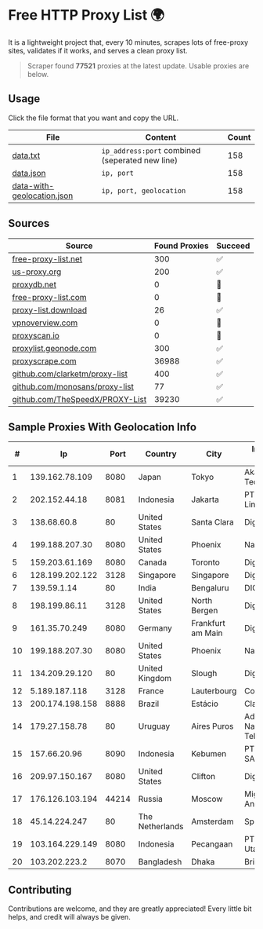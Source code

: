 
# Free HTTP Proxy List 🌍

It is a lightweight project that, every 10 minutes, scrapes lots of free-proxy sites, validates if it works, and serves a clean proxy list.


> Scraper found **77521** proxies at the latest update. Usable proxies are below.

## Usage

Click the file format that you want and copy the URL.


|File|Content|Count|
|----|-------|-----|
|[data.txt](https://raw.githubusercontent.com/themiralay/Proxy-List-World/master/data.txt)|`ip_address:port` combined (seperated new line)|158|
|[data.json](https://raw.githubusercontent.com/themiralay/Proxy-List-World/master/data.json)|`ip, port`|158|
|[data-with-geolocation.json](https://raw.githubusercontent.com/themiralay/Proxy-List-World/master/data-with-geolocation.json)|`ip, port, geolocation`|158|

## Sources

|Source|Found Proxies|Succeed|
|------|-------------|-------|
|[free-proxy-list.net](https://free-proxy-list.net)|300|✅|
|[us-proxy.org](https://www.us-proxy.org)|200|✅|
|[proxydb.net](http://proxydb.net)|0|🚫|
|[free-proxy-list.com](https://free-proxy-list.com/?page=&port=&type%5B%5D=http&type%5B%5D=https&up_time=0&search=Search)|0|🚫|
|[proxy-list.download](https://www.proxy-list.download/HTTP)|26|✅|
|[vpnoverview.com](https://vpnoverview.com/privacy/anonymous-browsing/free-proxy-servers)|0|🚫|
|[proxyscan.io](https://www.proxyscan.io)|0|🚫|
|[proxylist.geonode.com](https://proxylist.geonode.com/api/proxy-list?limit=300&page=1&sort_by=lastChecked&sort_type=desc&protocols=http,https)|300|✅|
|[proxyscrape.com](https://api.proxyscrape.com/v2/?request=displayproxies&protocol=http&timeout=10000&country=all&ssl=all&anonymity=all)|36988|✅|
|[github.com/clarketm/proxy-list](https://raw.githubusercontent.com/clarketm/proxy-list/master/proxy-list-raw.txt)|400|✅|
|[github.com/monosans/proxy-list](https://raw.githubusercontent.com/monosans/proxy-list/main/proxies/http.txt)|77|✅|
|[github.com/TheSpeedX/PROXY-List](https://raw.githubusercontent.com/TheSpeedX/PROXY-List/master/http.txt)|39230|✅|


## Sample Proxies With Geolocation Info

|#|Ip|Port|Country|City|Internet Service Provider|
|-|--|----|-------|----|-------------------------|
|1|139.162.78.109|8080|Japan|Tokyo|Akamai Technologies, Inc.|
|2|202.152.44.18|8081|Indonesia|Jakarta|PT Aplikanusa Lintasarta|
|3|138.68.60.8|80|United States|Santa Clara|DigitalOcean, LLC|
|4|199.188.207.30|8080|United States|Phoenix|Namecheap, Inc.|
|5|159.203.61.169|8080|Canada|Toronto|DigitalOcean, LLC|
|6|128.199.202.122|3128|Singapore|Singapore|DigitalOcean, LLC|
|7|139.59.1.14|80|India|Bengaluru|DIGITALOCEAN|
|8|198.199.86.11|3128|United States|North Bergen|DigitalOcean, LLC|
|9|161.35.70.249|8080|Germany|Frankfurt am Main|DigitalOcean, LLC|
|10|199.188.207.30|8080|United States|Phoenix|Namecheap, Inc.|
|11|134.209.29.120|80|United Kingdom|Slough|DigitalOcean, LLC|
|12|5.189.187.118|3128|France|Lauterbourg|Contabo GmbH|
|13|200.174.198.158|8888|Brazil|Estácio|Claro S.A.|
|14|179.27.158.78|80|Uruguay|Aires Puros|Administracion Nacional de Telecomunicaciones|
|15|157.66.20.96|8090|Indonesia|Kebumen|PT. GEMILANG SARANA MANDIRI|
|16|209.97.150.167|8080|United States|Clifton|DigitalOcean, LLC|
|17|176.126.103.194|44214|Russia|Moscow|Miglovets Egor Andreevich|
|18|45.14.224.247|80|The Netherlands|Amsterdam|SpectraIP B.V.|
|19|103.164.229.149|8080|Indonesia|Pecangaan|PT Muria Data Utama|
|20|103.202.223.2|8070|Bangladesh|Dhaka|Brisksys|



## Contributing

Contributions are welcome, and they are greatly appreciated! Every
little bit helps, and credit will always be given.

